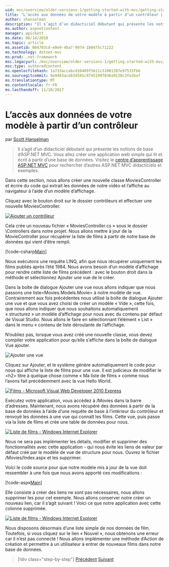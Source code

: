 ```yaml
---
uid: mvc/overview/older-versions-1/getting-started-with-mvc/getting-started-with-mvc-part5
title: "L’accès aux données de votre modèle à partir d’un contrôleur | Documents Microsoft"
author: shanselman
description: "Il s’agit d’un didacticiel débutant qui présente les notions de base d’ASP.NET MVC. Vous allez créer une application web simple qui lit et écrit à partir d’une base de données."
ms.author: aspnetcontent
manager: wpickett
ms.date: 08/14/2010
ms.topic: article
ms.assetid: 004703cd-e0e9-4ba7-9974-1b0475c71222
ms.technology: dotnet-mvc
ms.prod: .net-framework
msc.legacyurl: /mvc/overview/older-versions-1/getting-started-with-mvc/getting-started-with-mvc-part5
msc.type: authoredcontent
ms.openlocfilehash: 1a733accabcd10409f5611c31001397e97533fb6
ms.sourcegitcommit: 9a9483aceb34591c97451997036a9120c3fe2baf
ms.translationtype: MT
ms.contentlocale: fr-FR
ms.lasthandoff: 11/10/2017
---
```

<a name="accessing-your-models-data-from-a-controller"></a>L’accès aux données de votre modèle à partir d’un contrôleur
====================
par [Scott Hanselman](https://github.com/shanselman)

> Il s’agit d’un didacticiel débutant qui présente les notions de base d’ASP.NET MVC. Vous allez créer une application web simple qui lit et écrit à partir d’une base de données. Visitez le [centre d’apprentissage ASP.NET MVC](../../../index.md) pour rechercher d’autres ASP.NET MVC didacticiels et exemples.


Dans cette section, nous allons créer une nouvelle classe MoviesController et écrire du code qui extrait les données de notre vidéo et l’affiche au navigateur à l’aide d’un modèle d’affichage.

Cliquez avec le bouton droit sur le dossier contrôleurs et effectuer une nouvelle MoviesController.

[![Ajouter un contrôleur](getting-started-with-mvc-part5/_static/image2.png)](getting-started-with-mvc-part5/_static/image1.png)

Cela crée un nouveau fichier « MoviesController.cs » sous le dossier \Controllers dans notre projet. Nous allons mettre à jour de la MovieController pour récupérer la liste de films à partir de notre base de données qui vient d’être rempli.

[!code-csharp[Main](getting-started-with-mvc-part5/samples/sample1.cs)]

Nous exécutons une requête LINQ, afin que nous récupérer uniquement les films publiés après l’été 1984. Nous avons besoin d’un modèle d’affichage pour rendre cette liste de films précédent : avec le bouton droit dans la méthode et sélectionnez Ajouter une vue de le créer.

Dans la boîte de dialogue Ajouter une vue nous allons indiquer que nous passons une liste&lt;Movies.Models.Movie&gt; à notre modèle de vue. Contrairement aux fois précédentes nous utilisé la boîte de dialogue Ajouter une vue et que vous avez choisi de créer un modèle « Vide », cette fois, que nous allons indiquer que nous souhaitons automatiquement « structurez » un modèle d’affichage pour nous avec du contenu par défaut de Visual Studio. Nous allons le faire en sélectionnant l’élément « List » dans le menu « contenu de liste déroulante de l’affichage.

N’oubliez pas, lorsque vous avez créé une nouvelle classe, vous devez compiler votre application pour qu’elle s’affiche dans la boîte de dialogue Vue ajouter.

![Ajouter une vue](getting-started-with-mvc-part5/_static/image3.png)

Cliquez sur Ajouter, et le système génère automatiquement le code pour nous qui affiche la liste de films pour une vue. Il est judicieux de modifier le &lt;h2&gt; titre à quelque chose comme « Ma liste de films » comme nous l’avons fait précédemment avec la vue Hello World.

[![Films - Microsoft Visual Web Developer 2010 Express](getting-started-with-mvc-part5/_static/image5.png)](getting-started-with-mvc-part5/_static/image4.png)

Exécutez votre application, vous accédez à /Movies dans la barre d’adresses. Maintenant, nous avons récupéré des données à partir de la base de données à l’aide d’une requête de base à l’intérieur du contrôleur et renvoyé les données à une vue qui connaît les films. Cette vue, puis passe via la liste de films et crée une table de données pour nous.

[![Liste de films - Windows Internet Explorer](getting-started-with-mvc-part5/_static/image7.png)](getting-started-with-mvc-part5/_static/image6.png)

Nous ne sera pas implémenter les détails, modifier et supprimer des fonctionnalités avec cette application - qui nous évite les liens de valeur par défaut créé par le modèle de vue de structure pour nous. Ouvrez le fichier /Movies/Index.aspx et les supprimer.

Voici le code source pour que notre modèle mis à jour de la vue doit ressembler à une fois que nous avons apporté ces modifications :

[!code-aspx[Main](getting-started-with-mvc-part5/samples/sample2.aspx)]

Elle consiste à créer des liens ne sont pas nécessaires, nous allons supprimer les pour cet exemple. Nous allons conserver notre créer un nouveau lien, car il s’agit suivant ! Voici ce que notre application avec cette colonne supprimée.

[![Liste de films - Windows Internet Explorer](getting-started-with-mvc-part5/_static/image9.png)](getting-started-with-mvc-part5/_static/image8.png)

Nous disposons désormais d’une liste simple de nos données de film. Toutefois, si vous cliquez sur le lien « Nouvel », nous obtenons une erreur car il n’est pas connecté ! Nous allons implémenter une méthode d’Action de création et permettre à un utilisateur à entrer de nouveaux films dans notre base de données.

>[!div class="step-by-step"]
[Précédent](getting-started-with-mvc-part4.md)
[Suivant](getting-started-with-mvc-part6.md)
